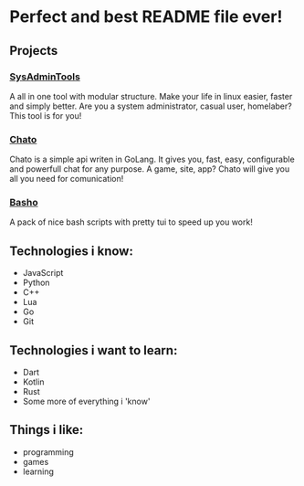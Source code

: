 # Perfect and best README file ever!

## Projects
### [SysAdminTools](https://github.com/Pandaman331/SysAdminTools)
A all in one tool with modular structure. Make your life in linux easier, faster and simply better. 
Are you a system administrator, casual user, homelaber? This tool is for you!

### [Chato](https://github.com/Pandaman331/Chato)
Chato is a simple api writen in GoLang. It gives you, fast, easy, configurable and powerfull chat for any purpose.
A game, site, app? Chato will give you all you need for comunication!

### [Basho](https://github.com/Pandaman331/Basho)
A pack of nice bash scripts with pretty tui to speed up you work!

## Technologies i know:
- JavaScript
- Python
- C++
- Lua
- Go
- Git
## Technologies i want to learn:
- Dart
- Kotlin
- Rust
- Some more of everything i 'know'
## Things i like:
- programming
- games
- learning
